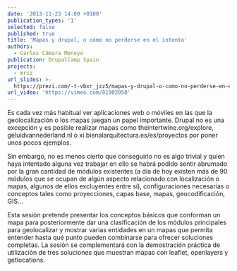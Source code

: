 ```yaml
---
date: '2013-11-23 14:09 +0100'
publication_types: '1'
selected: false
published: true
title: 'Mapas y drupal, o cómo no perderse en el intento'
authors:
  - Carlos Cámara Menoyo
publication: DrupalCamp Spain
projects:
  - mrsz
url_slides: >-
  https://prezi.com/-t-vbxr_jzz5/mapas-y-drupal-o-como-no-perderse-en-el-intento/?webgl=0
url_video: 'https://vimeo.com/81902050'
---
```

Es cada vez más habitual ver aplicaciones web o móviles en las que la geolocalización o los mapas juegan un papel importante. Drupal no es una excepción y es posible realizar mapas como theintertwine.org/explore, geluidvannederland.nl o xi.bienalarquitectura.es/es/proyectos por poner unos pocos ejemplos.

Sin embargo, no es menos cierto que conseguirlo no es algo trivial y quien haya intentado alguna vez trabajar en ello se habrá podido sentir abrumado por la gran cantidad de módulos existentes (a día de hoy existen más de 90 módulos que se ocupan de algún aspecto relacionado con localización o mapas, algunos de ellos excluyentes entre sí), configuraciones necesarias o conceptos tales como proyecciones, capas base, mapas, geocodificación, GIS...

Esta sesión pretende presentar los conceptos básicos que conforman un mapa para posteriormente dar una clasificación de los módulos principales para geolocalizar y mostrar varias entidades en un mapas que permita entender hasta qué punto pueden combinarse para ofrecer soluciones completas. La sesión se complementará con la demostración práctica de utilización de tres soluciones que muestran mapas con leaflet, openlayers y getlocations.
